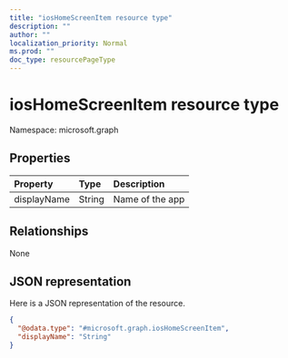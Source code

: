 ```yaml
---
title: "iosHomeScreenItem resource type"
description: ""
author: ""
localization_priority: Normal
ms.prod: ""
doc_type: resourcePageType
---
```


# iosHomeScreenItem resource type


Namespace: microsoft.graph



## Properties
|Property|Type|Description|
|:---|:---|:---|
|displayName|String|Name of the app|

## Relationships
None

## JSON representation
Here is a JSON representation of the resource.
<!-- {
  "blockType": "resource",
  "@odata.type": "microsoft.graph.iosHomeScreenItem"
}
-->
``` json
{
  "@odata.type": "#microsoft.graph.iosHomeScreenItem",
  "displayName": "String"
}
```

